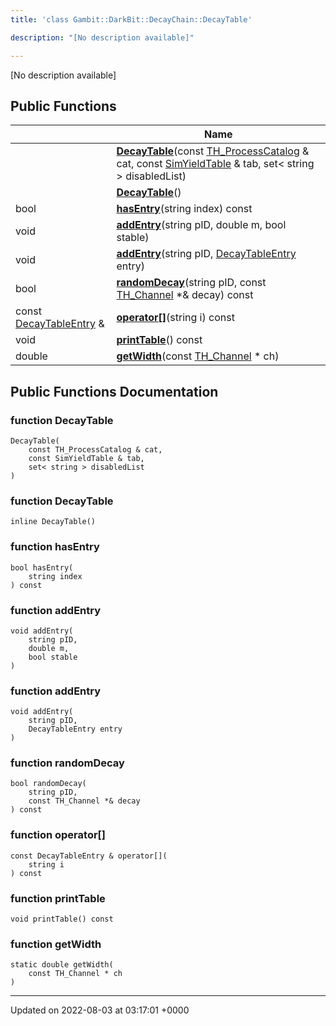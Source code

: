 ```yaml
---
title: 'class Gambit::DarkBit::DecayChain::DecayTable'

description: "[No description available]"

---
```









[No description available]

## Public Functions

|                | Name           |
| -------------- | -------------- |
| | **[DecayTable](/documentation/code/colliderbit_development/classes/classgambit_1_1darkbit_1_1decaychain_1_1decaytable/#function-decaytable)**(const [TH_ProcessCatalog](/documentation/code/colliderbit_development/classes/structgambit_1_1darkbit_1_1th__processcatalog/) & cat, const [SimYieldTable](/documentation/code/colliderbit_development/classes/classgambit_1_1darkbit_1_1simyieldtable/) & tab, set< string > disabledList) |
| | **[DecayTable](/documentation/code/colliderbit_development/classes/classgambit_1_1darkbit_1_1decaychain_1_1decaytable/#function-decaytable)**() |
| bool | **[hasEntry](/documentation/code/colliderbit_development/classes/classgambit_1_1darkbit_1_1decaychain_1_1decaytable/#function-hasentry)**(string index) const |
| void | **[addEntry](/documentation/code/colliderbit_development/classes/classgambit_1_1darkbit_1_1decaychain_1_1decaytable/#function-addentry)**(string pID, double m, bool stable) |
| void | **[addEntry](/documentation/code/colliderbit_development/classes/classgambit_1_1darkbit_1_1decaychain_1_1decaytable/#function-addentry)**(string pID, [DecayTableEntry](/documentation/code/colliderbit_development/classes/classgambit_1_1darkbit_1_1decaychain_1_1decaytableentry/) entry) |
| bool | **[randomDecay](/documentation/code/colliderbit_development/classes/classgambit_1_1darkbit_1_1decaychain_1_1decaytable/#function-randomdecay)**(string pID, const [TH_Channel](/documentation/code/colliderbit_development/classes/structgambit_1_1darkbit_1_1th__channel/) *& decay) const |
| const [DecayTableEntry](/documentation/code/colliderbit_development/classes/classgambit_1_1darkbit_1_1decaychain_1_1decaytableentry/) & | **[operator[]](/documentation/code/colliderbit_development/classes/classgambit_1_1darkbit_1_1decaychain_1_1decaytable/#function-operator[])**(string i) const |
| void | **[printTable](/documentation/code/colliderbit_development/classes/classgambit_1_1darkbit_1_1decaychain_1_1decaytable/#function-printtable)**() const |
| double | **[getWidth](/documentation/code/colliderbit_development/classes/classgambit_1_1darkbit_1_1decaychain_1_1decaytable/#function-getwidth)**(const [TH_Channel](/documentation/code/colliderbit_development/classes/structgambit_1_1darkbit_1_1th__channel/) * ch) |

## Public Functions Documentation

### function DecayTable

```
DecayTable(
    const TH_ProcessCatalog & cat,
    const SimYieldTable & tab,
    set< string > disabledList
)
```


### function DecayTable

```
inline DecayTable()
```


### function hasEntry

```
bool hasEntry(
    string index
) const
```


### function addEntry

```
void addEntry(
    string pID,
    double m,
    bool stable
)
```


### function addEntry

```
void addEntry(
    string pID,
    DecayTableEntry entry
)
```


### function randomDecay

```
bool randomDecay(
    string pID,
    const TH_Channel *& decay
) const
```


### function operator[]

```
const DecayTableEntry & operator[](
    string i
) const
```


### function printTable

```
void printTable() const
```


### function getWidth

```
static double getWidth(
    const TH_Channel * ch
)
```


-------------------------------

Updated on 2022-08-03 at 03:17:01 +0000